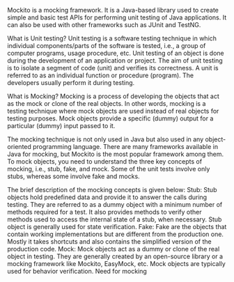 Mockito is a mocking framework. It is a Java-based library used to create simple and basic test APIs for performing unit testing of Java applications. It can also be used with other frameworks such as JUnit and TestNG.

What is Unit testing?
Unit testing is a software testing technique in which individual components/parts of the software is tested, i.e., a group of computer programs, usage procedure, etc. Unit testing of an object is done during the development of an application or project. The aim of unit testing is to isolate a segment of code (unit) and verifies its correctness. A unit is referred to as an individual function or procedure (program). The developers usually perform it during testing.

What is Mocking?
Mocking is a process of developing the objects that act as the mock or clone of the real objects. In other words, mocking is a testing technique where mock objects are used instead of real objects for testing purposes. Mock objects provide a specific (dummy) output for a particular (dummy) input passed to it.


The mocking technique is not only used in Java but also used in any object-oriented programming language. There are many frameworks available in Java for mocking, but Mockito is the most popular framework among them.
To mock objects, you need to understand the three key concepts of mocking, i.e., stub, fake, and mock. Some of the unit tests involve only stubs, whereas some involve fake and mocks.

The brief description of the mocking concepts is given below:
Stub: Stub objects hold predefined data and provide it to answer the calls during testing. They are referred to as a dummy object with a minimum number of methods required for a test. It also provides methods to verify other methods used to access the internal state of a stub, when necessary. Stub object is generally used for state verification.
Fake: Fake are the objects that contain working implementations but are different from the production one. Mostly it takes shortcuts and also contains the simplified version of the production code.
Mock: Mock objects act as a dummy or clone of the real object in testing. They are generally created by an open-source library or a mocking framework like Mockito, EasyMock, etc. Mock objects are typically used for behavior verification.
Need for mocking


